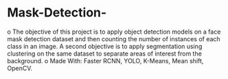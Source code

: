 # Mask-Detection-
o	The objective of this project is to apply object detection models on a face mask detection dataset and then counting the number of instances of each class in an image. A second objective is to apply segmentation using clustering on the same dataset to separate areas of interest from the background.
o	Made With: Faster RCNN, YOLO, K-Means, Mean shift, OpenCV.
